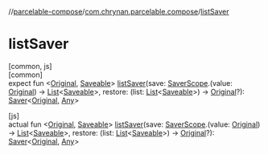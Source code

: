 //[parcelable-compose](../../index.md)/[com.chrynan.parcelable.compose](index.md)/[listSaver](list-saver.md)

# listSaver

[common, js]\
[common]\
expect fun &lt;[Original](list-saver.md), [Saveable](list-saver.md)&gt; [listSaver](list-saver.md)(save: [SaverScope](-saver-scope/index.md).(value: [Original](list-saver.md)) -&gt; [List](https://kotlinlang.org/api/latest/jvm/stdlib/kotlin.collections/-list/index.html)&lt;[Saveable](list-saver.md)&gt;, restore: (list: [List](https://kotlinlang.org/api/latest/jvm/stdlib/kotlin.collections/-list/index.html)&lt;[Saveable](list-saver.md)&gt;) -&gt; [Original](list-saver.md)?): [Saver](-saver/index.md)&lt;[Original](list-saver.md), [Any](https://kotlinlang.org/api/latest/jvm/stdlib/kotlin/-any/index.html)&gt;

[js]\
actual fun &lt;[Original](list-saver.md), [Saveable](list-saver.md)&gt; [listSaver](list-saver.md)(save: [SaverScope](-saver-scope/index.md).(value: [Original](list-saver.md)) -&gt; [List](https://kotlinlang.org/api/latest/jvm/stdlib/kotlin.collections/-list/index.html)&lt;[Saveable](list-saver.md)&gt;, restore: (list: [List](https://kotlinlang.org/api/latest/jvm/stdlib/kotlin.collections/-list/index.html)&lt;[Saveable](list-saver.md)&gt;) -&gt; [Original](list-saver.md)?): [Saver](-saver/index.md)&lt;[Original](list-saver.md), [Any](https://kotlinlang.org/api/latest/jvm/stdlib/kotlin/-any/index.html)&gt;
